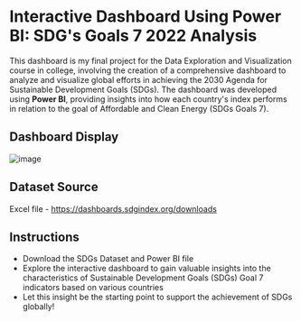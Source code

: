 # Interactive Dashboard Using Power BI: SDG's Goals 7 2022 Analysis
This dashboard is my final project for the Data Exploration and Visualization course in college, involving the creation of a comprehensive dashboard to analyze and visualize global efforts in achieving the 2030 Agenda for Sustainable Development Goals (SDGs). The dashboard was developed using **Power BI**, providing insights into how each country's index performs in relation to the goal of Affordable and Clean Energy (SDGs Goals 7).

## Dashboard Display
![image](https://github.com/user-attachments/assets/77e8bff4-dbfd-4064-a4c3-55682b090747)


## Dataset Source
Excel file - https://dashboards.sdgindex.org/downloads

## Instructions
- Download the SDGs Dataset and Power BI file
- Explore the interactive dashboard to gain valuable insights into the characteristics of Sustainable Development Goals (SDGs) Goal 7 indicators based on various countries
- Let this insight be the starting point to support the achievement of SDGs globally!
